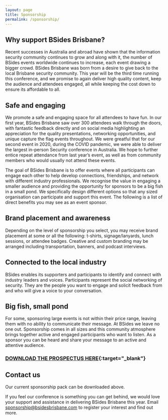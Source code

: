 ```yaml
---
layout: page
title: Sponsorship
permalink: /sponsorship/
---
```


## Why support BSides Brisbane?
Recent successes in Australia and abroad have shown that the information security community continues to grow and along with it, the number of BSides events worldwide continues to increase, each event drawing a bigger crowd. BSides Brisbane was born from a desire to give back to the local Brisbane security community. This year will be the third time running this conference, and we promise to again deliver high quality content, keep the audience and attendees engaged, all while keeping the cost down to ensure its affordable to all.

## Safe and engaging
We promote a safe and engaging space for all attendees to have fun. In our first year, BSides Brisbane saw over 300 attendees walk through the doors, with fantastic feedback directly and on social media highlighting an appreciation for the quality presentations, networking opportunities, and unique capture the flag events throughout. We were greatful that for our second event in 2020, during the COVID pandemic, we were able to deliver the largest in-person Security conference in Australia. We hope to further entice repeat attendance from last year’s event, as well as from community members who would usually not attend these events.

The goal of BSides Brisbane is to offer events where all participants can engage each other to help develop connections, friendships, and network with different industry professionals. We recognise the value in engaging a smaller audience and providing the opportunity for sponsors to be a big fish in a small pond. We specifically design different options so that any sized organisation can participate and support this event. The following is a list of direct benefits you may see as an event sponsor.

## Brand placement and awareness
Depending on the level of sponsorship you select, you may receive brand placement at some or all the following: t-shirts, signage/lanyards, lunch sessions, or attendee badges. Creative and custom branding may be arranged including transportation, banners, and podcast interviews.

## Connected to the local industry
BSides enables its supporters and participants to identify and connect with industry leaders and voices. Participants represent the social networking of security. They are the people you want to engage and solicit feedback from and who will give a voice to your conversation.

## Big fish, small pond
For some, sponsoring large events is not within their price range, leaving them with no ability to communicate their message. At BSides we leave no one out. Sponsorship comes in all sizes and this community atmosphere brings together active and engaged participants who want to listen. As a sponsor you can be heard and share your message to an active and attentive audience.

### [DOWNLOAD THE PROSPECTUS HERE](/assets/2024/prospectus.pdf){:target="_blank"}
 
## Contact us
Our current sponsorship pack can be downloaded above.

If you feel our conference is something you can get behind, we would love your support and assistance in delivering BSides Brisbane this year. Email sponsorship@bsidesbrisbane.com to register your interest and find out more.